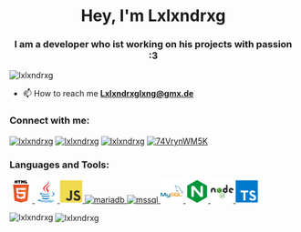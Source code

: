 <h1 align="center">Hey, I'm Lxlxndrxg</h1>
<h3 align="center">I am a developer who ist working on his projects with passion :3</h3>

<p align="left"> <img src="https://komarev.com/ghpvc/?username=lxlxndrxg&label=Profile%20views&color=0e75b6&style=flat" alt="lxlxndrxg" /> </p>

- 📫 How to reach me **Lxlxndrxglxng@gmx.de**

<h3 align="left">Connect with me:</h3>
<p align="left">
<a href="https://twitter.com/lxlxndrxg" target="blank"><img align="center" src="https://raw.githubusercontent.com/rahuldkjain/github-profile-readme-generator/master/src/images/icons/Social/twitter.svg" alt="lxlxndrxg" height="30" width="40" /></a>
<a href="https://instagram.com/lxlxndrxg" target="blank"><img align="center" src="https://raw.githubusercontent.com/rahuldkjain/github-profile-readme-generator/master/src/images/icons/Social/instagram.svg" alt="lxlxndrxg" height="30" width="40" /></a>
<a href="https://youtube.com/@lxlxndrxg?si=U-ToP_4VUvSh5PmI" target="blank"><img align="center" src="https://raw.githubusercontent.com/rahuldkjain/github-profile-readme-generator/master/src/images/icons/Social/youtube.svg" alt="lxlxndrxg" height="30" width="40" /></a>
<a href="https://discord.gg/74VrynWM5K" target="blank"><img align="center" src="https://raw.githubusercontent.com/rahuldkjain/github-profile-readme-generator/master/src/images/icons/Social/discord.svg" alt="74VrynWM5K" height="30" width="40" /></a>
</p>

<h3 align="left">Languages and Tools:</h3>
<p align="left"> <a href="https://www.w3.org/html/" target="_blank" rel="noreferrer"> <img src="https://raw.githubusercontent.com/devicons/devicon/master/icons/html5/html5-original-wordmark.svg" alt="html5" width="40" height="40"/> </a> <a href="https://www.java.com" target="_blank" rel="noreferrer"> <img src="https://raw.githubusercontent.com/devicons/devicon/master/icons/java/java-original.svg" alt="java" width="40" height="40"/> </a> <a href="https://developer.mozilla.org/en-US/docs/Web/JavaScript" target="_blank" rel="noreferrer"> <img src="https://raw.githubusercontent.com/devicons/devicon/master/icons/javascript/javascript-original.svg" alt="javascript" width="40" height="40"/> </a> <a href="https://mariadb.org/" target="_blank" rel="noreferrer"> <img src="https://www.vectorlogo.zone/logos/mariadb/mariadb-icon.svg" alt="mariadb" width="40" height="40"/> </a> <a href="https://www.microsoft.com/en-us/sql-server" target="_blank" rel="noreferrer"> <img src="https://www.svgrepo.com/show/303229/microsoft-sql-server-logo.svg" alt="mssql" width="40" height="40"/> </a> <a href="https://www.mysql.com/" target="_blank" rel="noreferrer"> <img src="https://raw.githubusercontent.com/devicons/devicon/master/icons/mysql/mysql-original-wordmark.svg" alt="mysql" width="40" height="40"/> </a> <a href="https://www.nginx.com" target="_blank" rel="noreferrer"> <img src="https://raw.githubusercontent.com/devicons/devicon/master/icons/nginx/nginx-original.svg" alt="nginx" width="40" height="40"/> </a> <a href="https://nodejs.org" target="_blank" rel="noreferrer"> <img src="https://raw.githubusercontent.com/devicons/devicon/master/icons/nodejs/nodejs-original-wordmark.svg" alt="nodejs" width="40" height="40"/> </a> <a href="https://www.typescriptlang.org/" target="_blank" rel="noreferrer"> <img src="https://raw.githubusercontent.com/devicons/devicon/master/icons/typescript/typescript-original.svg" alt="typescript" width="40" height="40"/> </a> </p>

<p><img align="left" src="https://github-readme-stats.vercel.app/api/top-langs?username=lxlxndrxg&show_icons=true&locale=en&layout=compact" alt="lxlxndrxg" /></p>

<p>&nbsp;<img align="center" src="https://github-readme-stats.vercel.app/api?username=lxlxndrxg&show_icons=true&locale=en" alt="lxlxndrxg" /></p>
